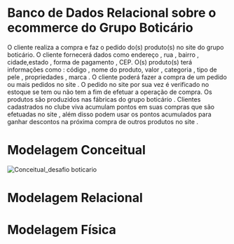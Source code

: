 # Banco de Dados Relacional sobre o ecommerce do Grupo Boticário


O  cliente realiza a compra e faz o pedido do(s) produto(s)  no site do grupo boticário. O cliente fornecerá dados como endereço , rua , bairro , cidade,estado , forma de pagamento , CEP.  O(s) produto(s) terá informações como : código , nome do produto, valor , categoria , tipo de pele , propriedades , marca  .   O cliente poderá fazer a compra de um pedido  ou mais pedidos no site . O pedido no site por sua vez é verificado no estoque se tem ou não tem a fim de efetuar a operação de compra.
Os produtos são produzidos nas fábricas do grupo boticário .
Clientes cadastrados no clube viva acumulam pontos em suas compras que  são efetuadas no site , além disso podem usar os pontos acumulados para ganhar descontos na próxima compra de outros produtos no site .



# Modelagem Conceitual 

![Conceitual_desafio boticario](https://github.com/ericmartins1929/Primeiro-Projeto-do-Programa-Desenvolve-/assets/140113430/c2cedea0-dc0e-4f76-827d-084f339b90c5)




# Modelagem Relacional


# Modelagem Física

